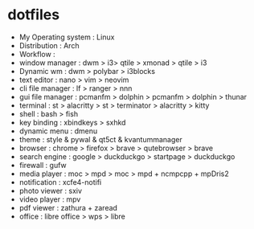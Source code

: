# dotfiles
- My Operating system : Linux 
- Distribution : Arch
- Workflow : 
- window manager : dwm > i3> qtile > xmonad > qtile > i3 
- Dynamic wm : dwm > polybar >  i3blocks 
- text editor : nano > vim > neovim 
- cli file manager : lf > ranger > nnn 
- gui file manager : pcmanfm > dolphin > pcmanfm > dolphin > thunar 
- terminal : st > alacritty > st > terminator > alacritty > kitty  
- shell : bash  > fish 
- key binding : xbindkeys > sxhkd
- dynamic menu : dmenu 
- theme : style & pywal & qt5ct & kvantummanager 
- browser : chrome > firefox > brave > qutebrowser > brave
- search engine : google > duckduckgo > startpage > duckduckgo
- firewall : gufw 
- media player : moc > mpd > moc > mpd + ncmpcpp + mpDris2
- notification : xcfe4-notifi
- photo viewer : sxiv 
- video player : mpv 
- pdf viewer : zathura + zaread 
- office : libre office > wps > libre 
